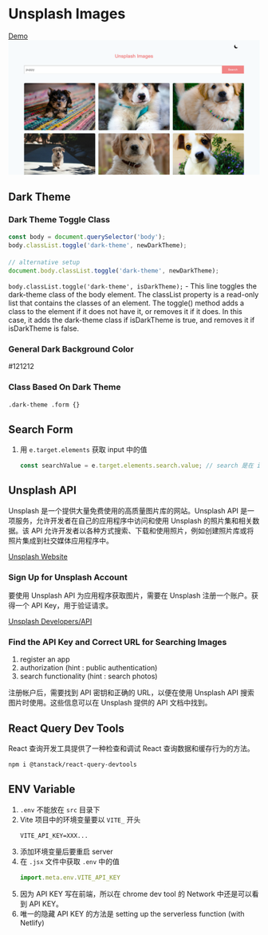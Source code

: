 # Unsplash Images

[Demo](https://unsplash-images-six.vercel.app/)
![](/public/screenshot.png)

## Dark Theme

### Dark Theme Toggle Class

```jsx
const body = document.querySelector('body');
body.classList.toggle('dark-theme', newDarkTheme);

// alternative setup
document.body.classList.toggle('dark-theme', newDarkTheme);
```

`body.classList.toggle('dark-theme', isDarkTheme);` - This line toggles the dark-theme class of the body element. The classList property is a read-only list that contains the classes of an element. The toggle() method adds a class to the element if it does not have it, or removes it if it does. In this case, it adds the dark-theme class if isDarkTheme is true, and removes it if isDarkTheme is false.

### General Dark Background Color

#121212

### Class Based On Dark Theme

`.dark-theme .form {}`

## Search Form

1. 用 `e.target.elements` 获取 input 中的值
   ```jsx
   const searchValue = e.target.elements.search.value; // search 是在 input 中设置的 name; e.target.value 的另一种方式
   ```

## Unsplash API

Unsplash 是一个提供大量免费使用的高质量图片库的网站。Unsplash API 是一项服务，允许开发者在自己的应用程序中访问和使用 Unsplash 的照片集和相关数据。该 API 允许开发者以各种方式搜索、下载和使用照片，例如创建照片库或将照片集成到社交媒体应用程序中。

[Unsplash Website](https://unsplash.com/)

### Sign Up for Unsplash Account

要使用 Unsplash API 为应用程序获取图片，需要在 Unsplash 注册一个账户。获得一个 API Key，用于验证请求。

[Unsplash Developers/API](https://unsplash.com/developers)

### Find the API Key and Correct URL for Searching Images

1. register an app
2. authorization (hint : public authentication)
3. search functionality (hint : search photos)

注册帐户后，需要找到 API 密钥和正确的 URL，以便在使用 Unsplash API 搜索图片时使用。这些信息可以在 Unsplash 提供的 API 文档中找到。

## React Query Dev Tools

React 查询开发工具提供了一种检查和调试 React 查询数据和缓存行为的方法。

```sh
npm i @tanstack/react-query-devtools
```

## ENV Variable

1. `.env` 不能放在 `src` 目录下
2. Vite 项目中的环境变量要以 `VITE_` 开头
   ```
   VITE_API_KEY=XXX...
   ```
3. 添加环境变量后要重启 server
4. 在 `.jsx` 文件中获取 `.env` 中的值
   ```jsx
   import.meta.env.VITE_API_KEY
   ```
5. 因为 API KEY 写在前端，所以在 chrome dev tool 的 Network 中还是可以看到 API KEY。
6. 唯一的隐藏 API KEY 的方法是 setting up the serverless function (with Netlify)